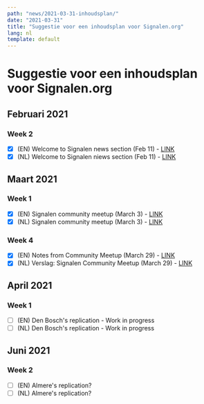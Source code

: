 ```yaml
---
path: "news/2021-03-31-inhoudsplan/"
date: "2021-03-31"
title: "Suggestie voor een inhoudsplan voor Signalen.org"
lang: nl
template: default
---
```


# Suggestie voor een inhoudsplan voor Signalen.org

## Februari 2021

### Week 2

- [x] (EN) Welcome to Signalen news section (Feb 11) - [LINK](https://signalen.org/en/news/2021-02-11-welcome/)
- [x] (NL) Welcome to Signalen niews section (Feb 11) - [LINK](https://signalen.org/news/2021-02-11-welkom/)

## Maart 2021

### Week 1

- [x] (EN) Signalen community meetup (March 3) - [LINK](https://signalen.org/en/news/2021-03-03-community-day/)
- [x] (NL) Signalen community meetup (March 3) - [LINK](https://signalen.org/news/2021-02-24-uitnodiging/)

### Week 4

- [x]  (EN) Notes from Community Meetup (March 29) - [LINK](https://signalen.org/en/news/2021-03-29-notes-community-meetup/)
- [x]  (NL) Verslag: Signalen Community Meetup (March 29) - [LINK](https://signalen.org/news/2021-03-29-verslag-community-meetup/)
 
 ## April 2021
 
 ### Week 1
 
 - [ ]  (EN) Den Bosch's replication - Work in progress
 - [ ]  (NL) Den Bosch's replication - Work in progress
 
 ## Juni 2021
 
 ### Week 2
 
 - [ ]  (EN) Almere's replication?
 - [ ]  (NL) Almere's replication?
